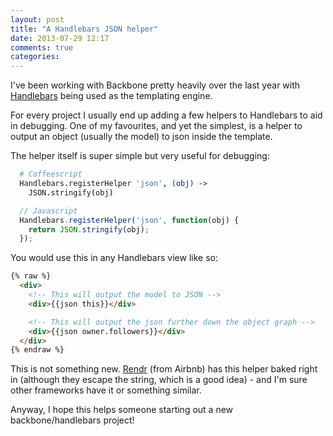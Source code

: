 ```yaml
---
layout: post
title: "A Handlebars JSON helper"
date: 2013-07-29 12:17
comments: true
categories: 
---
```


I've been working with Backbone pretty heavily over the last year with 
[Handlebars](http://handlebarsjs.com) being used as the templating
engine.

For every project I usually end up adding a few helpers to Handlebars
to aid in debugging. One of my favourites, and yet the simplest, is a helper to output 
an object (usually the model) to json inside the template.

The helper itself is super simple but very useful for debugging:

```coffeescript
  # Coffeescript
  Handlebars.registerHelper 'json', (obj) ->
    JSON.stringify(obj)
```
```javascript
  // Javascript
  Handlebars.registerHelper('json', function(obj) {
    return JSON.stringify(obj);
  });
```

You would use this in any Handlebars view like so:

```html
{% raw %}
  <div>
    <!-- This will output the model to JSON -->
    <div>{{json this}}</div>

    <!-- This will output the json further down the object graph -->
    <div>{{json owner.followers}}</div>
  </div>
{% endraw %}
```

This is not something new.
[Rendr](https://github.com/airbnb/rendr-handlebars/blob/master/shared/helpers.js#L53) (from Airbnb)
has this helper baked right in (although they escape the string, which is a
good idea) - and I'm sure other frameworks have it or
something similar.

Anyway, I hope this helps someone starting out a new backbone/handlebars
project!


